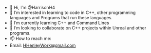 - 👋 Hi, I’m @HarrisonH4
- 👀 I’m interested in learning to code in C++, other programming languages and Programs that run these languages.
- 🌱 I’m currently learning C++ and Command Lines
- 💞️ I’m looking to collaborate on C++ projects within Unreal and other programs.
- 📫 How to reach me:
-   Email: HHenleyWork@gmail.com
      

<!---
HarrisonH4/HarrisonH4 is a ✨ special ✨ repository because its `README.md` (this file) appears on your GitHub profile.
You can click the Preview link to take a look at your changes.
--->
